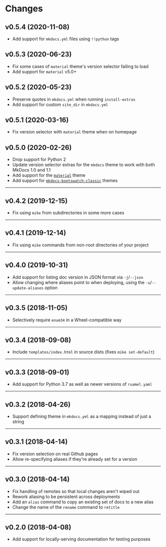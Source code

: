 # Changes

## v0.5.4 (2020-11-08)

- Add support for `mkdocs.yml` files using `!!python` tags

## v0.5.3 (2020-06-23)

- Fix some cases of `material` theme's version selector failing to load
- Add support for `material` v5.0+

## v0.5.2 (2020-05-23)

- Preserve quotes in `mkdocs.yml` when running `install-extras`
- Add support for custom `site_dir` in `mkdocs.yml`

## v0.5.1 (2020-03-16)

- Fix version selector with `material` theme when on homepage

## v0.5.0 (2020-02-26)

- Drop support for Python 2
- Update version selector extras for the `mkdocs` theme to work with both MkDocs
  1.0 and 1.1
- Add support for the [`material`][material] theme
- Add support for [`mkdocs-bootswatch-classic`][bootswatch-classic] themes

[material]: https://github.com/squidfunk/mkdocs-material
[bootswatch-classic]: https://github.com/mkdocs/mkdocs-bootswatch-classic

---

## v0.4.2 (2019-12-15)

- Fix using `mike` from subdirectories in some more cases

---

## v0.4.1 (2019-12-14)

- Fix using `mike` commands from non-root directories of your project

---

## v0.4.0 (2019-10-31)

- Add support for listing doc version in JSON format via `-j`/`--json`
- Allow changing where aliases point to when deploying, using the
  `-u`/`--update-aliases` option

---

## v0.3.5 (2018-11-05)

- Selectively require `enum34` in a Wheel-compatible way

---

## v0.3.4 (2018-09-08)

- Include `templates/index.html` in source dists (fixes `mike set-default`)

---

## v0.3.3 (2018-09-01)

- Add support for Python 3.7 as well as newer versions of `ruamel.yaml`

---

## v0.3.2 (2018-04-26)

- Support defining theme in `mkdocs.yml` as a mapping instead of just a string

---

## v0.3.1 (2018-04-14)

- Fix version selection on real Github pages
- Allow re-specifying aliases if they're already set for a version

---

## v0.3.0 (2018-04-14)

- Fix handling of remotes so that local changes aren't wiped out
- Rework aliasing to be persistent across deployments
- Add an `alias` command to copy an existing set of docs to a new alias
- Change the name of the `rename` command to `retitle`

---

## v0.2.0 (2018-04-08)

- Add support for locally-serving documentation for testing purposes
